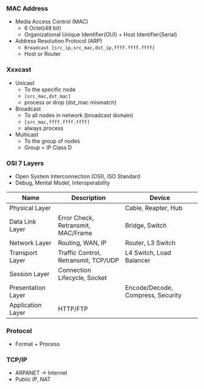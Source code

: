 
### MAC Address
* Media Access Control (MAC)
	* 6 Octet(48 bit)
	* Organizational Unique Identifier(OUI) + Host Identifier(Serial)
* Address Resolution Protocol (ARP)
	* `Broadcast [src_ip,src_mac,dst_ip,ffff.ffff.ffff]`
	* Host or Router
### Xxxcast
* Unicast
	* To the specific node
	* `[src_mac,dst_mac]`
	* process or drop (dst_mac mismatch)
* Broadcast
	* To all nodes in network (broadcast domain)
	* `[src_mac,ffff.ffff.ffff]`
	* always process
* Multicast
	* To the group of nodes
	* Group = IP Class D
### OSI 7 Layers
* Open System Interconnection (OSI), ISO Standard
* Debug, Mental Model, Interoperability

| Name               | Description                          | Device                            |
| ------------------ | ------------------------------------ | --------------------------------- |
| Physical Layer     |                                      | Cable, Reapter, Hub               |
| Data Link Layer    | Error Check, Retransmit, MAC/Frame   | Bridge, Switch                    |
| Network Layer      | Routing, WAN, IP                     | Router, L3 Switch                 |
| Transport Layer    | Traffic Control, Retransmit, TCP/UDP | L4 Switch, Load Balancer          |
| Session Layer      | Connection Lifecycle, Socket         |                                   |
| Presentation Layer |                                      | Encode/Decode, Compress, Security |
| Application Layer  | HTTP/FTP                             |                                   |
### Protocol
* Format + Process
### TCP/IP
* ARPANET -> Internet
* Public IP, NAT